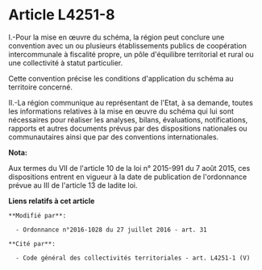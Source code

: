 # Article L4251-8

I.-Pour la mise en œuvre du schéma, la région peut conclure une convention avec un ou plusieurs établissements publics de
coopération intercommunale à fiscalité propre, un pôle d'équilibre territorial et rural ou une collectivité à statut
particulier. 

Cette convention précise les conditions d'application du schéma au territoire concerné.

II.-La région communique au représentant de l'Etat, à sa demande, toutes les informations relatives à la mise en œuvre du
schéma qui lui sont nécessaires pour réaliser les analyses, bilans, évaluations, notifications, rapports et autres documents
prévus par des dispositions nationales ou communautaires ainsi que par des conventions internationales.

**Nota:**

Aux termes du VII de l'article 10 de la loi n° 2015-991 du 7 août 2015, ces dispositions entrent en vigueur à la date de
publication de l'ordonnance prévue au III de l'article 13 de ladite loi.

**Liens relatifs à cet article**

	**Modifié par**:

	  - Ordonnance n°2016-1028 du 27 juillet 2016 - art. 31

	**Cité par**:

	  - Code général des collectivités territoriales - art. L4251-1 (V)
